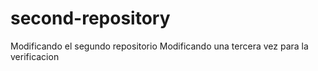 # second-repository
Modificando el segundo repositorio
Modificando una tercera vez para la verificacion 